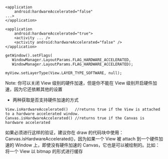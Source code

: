 ```
<application
    android:hardwareAccelerated="false"
...>
</application>
```

```
<application
    android:hardwareAccelerated="true">
    <activity ... />
    <activity android:hardwareAccelerated="false" />
</application>
```

```
getWindow().setFlags(
   WindowManager.LayoutParams.FLAG_HARDWARE_ACCELERATED,
   WindowManager.LayoutParams.FLAG_HARDWARE_ACCELERATED);
```

```
myView.setLayerType(View.LAYER_TYPE_SOFTWARE, null);
```

Note: 你可以关闭 View 级别的硬件加速，但是你不能在 View 级别开启硬件加速，因为它还依赖其他的设置

- 两种获取是否支持硬件加速的方式

```
View.isHardwareAccelerated()   //returns true if the View is attached to a hardware accelerated window.
Canvas.isHardwareAccelerated() //returns true if the Canvas is hardware accelerated
```

如果必须进行这样的验证，建议你在 draw 的代码块中使用：Canvas.isHardwareAccelerated()，因为如果一个 View 被 attach 到一个硬件加速的 Window 上，即使没有硬件加速的 Canvas，它也是可以被绘制的。比如：将一个 View 以 bitmap 的形式进行缓存